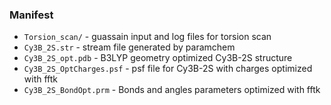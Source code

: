 ### Manifest

* `Torsion_scan/` - guassain input and log files for torsion scan
* `Cy3B_2S.str` - stream file generated by paramchem
* `Cy3B_2S_opt.pdb` - B3LYP geometry optimized Cy3B-2S structure
* `Cy3B_2S_OptCharges.psf` - psf file for Cy3B-2S with charges optimized with fftk
* `Cy3B_2S_BondOpt.prm` - Bonds and angles parameters optimized with fftk
